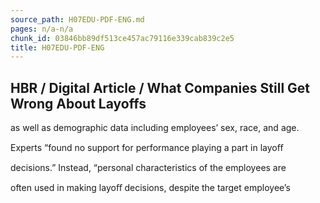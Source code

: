 ```yaml
---
source_path: H07EDU-PDF-ENG.md
pages: n/a-n/a
chunk_id: 03846bb89df513ce457ac79116e339cab839c2e5
title: H07EDU-PDF-ENG
---
```

## HBR / Digital Article / What Companies Still Get Wrong About Layoffs

as well as demographic data including employees’ sex, race, and age.

Experts “found no support for performance playing a part in layoﬀ

decisions.” Instead, “personal characteristics of the employees are

often used in making layoﬀ decisions, despite the target employee’s
